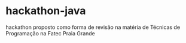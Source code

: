 # hackathon-java
hackathon proposto como forma de revisão na matéria de Técnicas de Programação na Fatec Praia Grande
